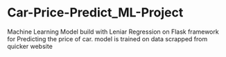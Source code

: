# Car-Price-Predict_ML-Project
Machine Learning Model build with Leniar Regression on Flask framework for Predicting the price of car. model is trained on data scrapped from quicker website
